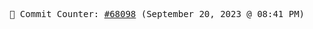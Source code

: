 <p align="center">
    <samp>
        📮 Commit Counter: <a href="https://github.com/Javascript-void0/Javascript-void0/commits/main">#68098</a> (September 20, 2023 @ 08:41 PM)
    </samp>
</p>
